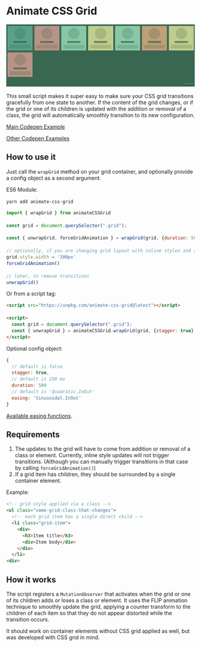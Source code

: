 # Animate CSS Grid

![demo of animate-css-grid in action](./demo/grid.gif)

This small script makes it super easy to make sure your CSS grid transitions gracefully from one state to another.
If the content of the grid changes, or if the grid or one of its children is updated with the addition or removal of a class, the grid will automatically smoothly transition to its new configuration.

[Main Codepen Example](https://codepen.io/aholachek/pen/VXjOPB)

[Other Codepen Examples](https://codepen.io/collection/XGWeaG/)

## How to use it

Just call the `wrapGrid` method on your grid container, and optionally provide a config object as a second argument.

ES6 Module:

`yarn add animate-css-grid`

```js
import { wrapGrid } from animateCSSGrid

const grid = document.querySelector(".grid");

const { unwrapGrid, forceGridAnimation } = wrapGrid(grid, {duration: 500});

// optionally, if you are changing grid layout with inline styles and still want the grid to animate
grid.style.width = '200px'
forceGridAnimation()

// later, to remove transitions
unwrapGrid()

```

Or from a script tag:

```html
<script src="https://unpkg.com/animate-css-grid@latest"></script>

<script>
  const grid = document.querySelector(".grid");
  const { unwrapGrid } = animateCSSGrid.wrapGrid(grid, {stagger: true});
</script>
```

Optional config object:

```js
{
  // default is false
  stagger: true,
  // default is 250 ms
  duration: 500
  // default is 'Quadratic.InOut'
  easing: 'Sinusoidal.InOut'
}
```
[Available easing functions](https://sole.github.io/tween.js/examples/03_graphs.html).

## Requirements

1.  The updates to the grid will have to come from addition or removal of a class or element. Currently, inline style updates will not trigger transitions. (Although you can manually trigger transitions in that case by calling `forceGridAnimation()`)
2.  If a grid item has children, they should be surrounded by a single container element.

Example:

```html
<!-- grid style applied via a class -->
<ul class="some-grid-class-that-changes">
  <!-- each grid item has a single direct child -->
  <li class="grid-item">
    <div>
      <h3>Item title</h3>
      <div>Item body</div>
    </div>
  </li>
<div>
```

## How it works

The script registers a `MutationObserver` that activates when the grid or one of its children adds or loses a class or element.
It uses the FLIP animation technique to smoothly update the grid, applying a counter transform to the children of each item so that they do not appear distorted while the transition occurs.

It should work on container elements without CSS grid applied as well, but  was developed with CSS grid in mind.
